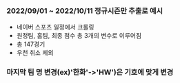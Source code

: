 
### 2022/09/01 ~ 2022/10/11 정규시즌만 추출로 예시

- 네이버 스포츠 일정에서 크롤링 
- 원정팀, 홈팀, 최종 점수 총 3개의 변수로 이루어짐
- 총 147경기
- 우천 취소 제외

### 마지막 팀 명 변경(ex)'한화'->'HW')은 기호에 맞게 변경
